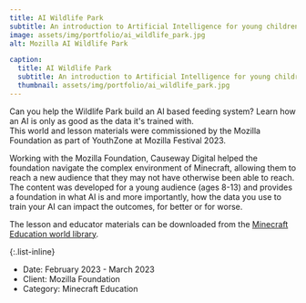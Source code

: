 ```yaml
---
title: AI Wildlife Park
subtitle: An introduction to Artificial Intelligence for young children in Minecraft Education, commissioned by the Mozilla Foundation as part of the Mozilla Festival 2023.
image: assets/img/portfolio/ai_wildlife_park.jpg
alt: Mozilla AI Wildlife Park

caption:
  title: AI Wildlife Park
  subtitle: An introduction to Artificial Intelligence for young children in Minecraft Education, commissioned by the Mozilla Foundation as part of the Mozilla Festival 2023.
  thumbnail: assets/img/portfolio/ai_wildlife_park.jpg
---
```

Can you help the Wildlife Park build an AI based feeding system? Learn how an AI is only as good as the data it's trained with.  
This world and lesson materials were commissioned by the Mozilla Foundation as part of YouthZone at Mozilla Festival 2023.   
   
  
Working with the Mozilla Foundation, Causeway Digital helped the foundation navigate the complex environment of Minecraft, allowing them to reach a new audience that they may not have otherwise been able to reach. The content was developed for a young audience (ages 8-13) and provides a foundation in what AI is and more importantly, how the data you use to train your AI can impact the outcomes, for better or for worse.   
   
The lesson and educator materials can be downloaded from the [Minecraft Education world library](https://education.minecraft.net/en-us/lessons/ai-wildlife-park).


{:.list-inline}
- Date: February 2023 - March 2023
- Client: Mozilla Foundation
- Category: Minecraft Education
